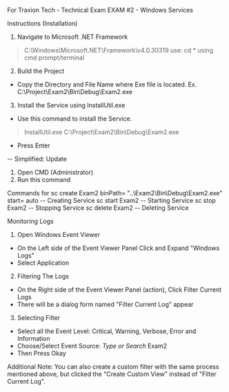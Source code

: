 For Traxion Tech - Technical Exam EXAM #2 - Windows Services

Instructions (Installation)
1. Navigate to Microsoft .NET Framework 
> C:\Windows\Microsoft.NET\Framework\v4.0.30319
use: cd * using cmd prompt/terminal
2. Build the Project
- Copy the Directory and File Name where Exe file is located.
Ex. C:\Project\Exam2\Bin\Debug\Exam2.exe
3. Install the Service using InstallUtil.exe
- Use this command to install the Service.
> InstallUtil.exe C:\Project\Exam2\Bin\Debug\Exam2.exe 
- Press Enter

-- Simplified: Update

1. Open CMD (Administrator)
2. Run this command 

Commands for
sc create Exam2 binPath= "..\Exam2\Bin\Debug\Exam2.exe" start= auto -- Creating Service
sc start Exam2 -- Starting Service
sc stop Exam2 -- Stopping Service
sc delete Exam2 -- Deleting Service

Monitoring Logs
1. Open Windows Event Viewer
- On the Left side of the Event Viewer Panel Click and Expand "Windows Logs"
- Select Application
2. Filtering The Logs
- On the Right side of the Event Viewer Panel (action), Click Filter Current Logs
- There will be a dialog form named "Filter Current Log" appear
3. Selecting Filter
- Select all the Event Level: Critical, Warning, Verbose, Error and Information
- Choose/Select Event Source: *Type or Search* Exam2
- Then Press Okay

Additional Note: You can also create a custom filter with the same process mentioned above, but clicked the "Create Custom View" instead of "Filter Current Log".






